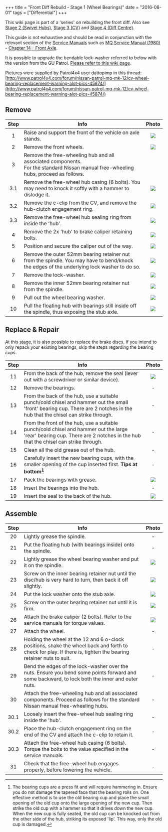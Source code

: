 +++
title = "Front Diff Rebuild - Stage 1 (Wheel Bearings)"
date = "2016-08-01"
tags = ["Differential"]
+++

This wiki page is part of a 'series' on rebuilding the front diff. Also see [Stage 2 (Swivel Hubs)][Wiki: stage 2], [Stage 3 (CV)][Wiki: stage 3] and [Stage 4 (Diff Centre)][Wiki: stage 4].

This guide is not exhaustive and should be read in conjunction with the relevant section of the [Service Manuals](/service-manuals/) such as [MQ Service Manual (1980)](/service-manuals/mq-service-manual-1980/) - [Chapter 14 - Front Axle](/service-manuals/mq-service-manual-1980/chapter-14-front-axle/ "service-manuals").

It is possible to upgrade the bendable lock-washer referred to below with the version from the GU Patrol. [Please refer to this wiki page][Wiki: gu lock ring parts].

Pictures were supplied by Patrol4x4 user dattopimp in this thread: [http://www.patrol4x4.com/forum/nissan-patrol-mq-mk-12/cv-wheel-bearing-replacement-warning-alot-pics-45874/](http://www.patrol4x4.com/forum/nissan-patrol-mq-mk-12/cv-wheel-bearing-replacement-warning-alot-pics-45874/)

## Remove

 Step | Info | Photo |
:----:|------|:-----:|
1 | Raise and support the front of the vehicle on axle stands. | [![][Image: 1]][Image: 1]
2 | Remove the front wheels. | [![][Image: 2]][Image: 2]
3 | Remove the free-wheeling hub and all associated components.<br>For the standard Nissan manual free-wheeling hubs, proceed as follows.
3.1 | Remove the free-wheel hub casing (6 bolts). You may need to knock it softly with a hammer to dislodge it. | [![][Image: 3]][Image: 3]
3.2 | Remove the c-clip from the CV, and remove the hub-clutch engagement ring. | [![][Image: 4]][Image: 4]
3.3 | Remove the free-wheel hub sealing ring from inside the 'hub'. | [![][Image: 5]][Image: 5]
4 | Remove the 2x 'hub' to brake caliper retaining bolts. | [![][Image: 6]][Image: 6]
5 | Position and secure the caliper out of the way. | [![][Image: 7]][Image: 7]
6 | Remove the outer 52mm bearing retainer nut from the spindle. You may have to bend/knock the edges of the underlying lock washer to do so. | [![][Image: 8]][Image: 8]
7 | Remove the lock-washer. | [![][Image: 9]][Image: 9]
8 | Remove the inner 52mm bearing retainer nut from the spindle. | [![][Image: 10]][Image: 10]
9 | Pull out the wheel bearing washer. | [![][Image: 11]][Image: 11]
10 | Pull the floating hub with bearings still inside off the spindle, thus exposing the stub axle. | [![][Image: 12]][Image: 12]

## Replace & Repair

At this stage, it is also possible to replace the brake discs. If you intend to only repack your existing bearings, skip the steps regarding the bearing cups.

 Step | Info | Photo |
:----:|------|:-----:|
11 | From the back of the hub, remove the seal (lever out with a screwdriver or similar device). | [![][Image: 13]][Image: 13]
12 | Remove the bearings. | - |
13 | From the back of the hub, use a suitable punch/cold chisel and hammer out the small 'front' bearing cup. There are 2 notches in the hub that the chisel can strike through. | - |
14 | From the front of the hub, use a suitable punch/cold chisel and hammer out the large 'rear' bearing cup. There are 2 notches in the hub that the chisel can strike through. | - |
15 | Clean all the old grease out of the hub. | - |
16 | Carefully insert the new bearing cups, with the smaller opening of the cup inserted first. **Tips at bottom[^1]** | - |
17 | Pack the bearings with grease. | [![][Image: 14]][Image: 14]
18 | Insert the bearings into the hub. | - |
19 | Insert the seal to the back of the hub. | [![][Image: 15]][Image: 15]

## Assemble

 Step | Info | Photo |
:----:|------|:-----:|
20 | Lightly grease the spindle. | - |
21 | Put the floating hub (with bearings inside) onto the spindle. | - |
22 | Lightly grease the wheel bearing washer and put it on the spindle. | [![][Image: 11]][Image: 11]
23 | Screw on the inner bearing retainer nut until the disc/hub is very hard to turn, then back it off slightly. | [![][Image: 10]][Image: 10]
24 | Put the lock washer onto the stub axle. | [![][Image: 9]][Image: 9]
25 | Screw on the outer bearing retainer nut until it is firm. | [![][Image: 8]][Image: 8]
26 | Attach the brake caliper (2 bolts). Refer to the service manuals for torque values. | [![][Image: 6]][Image: 6]
27 | Attach the wheel. | - |
28 | Holding the wheel at the 12 and 6 o-clock positions, shake the wheel back and forth to check for play. If there is, tighten the bearing retainer nuts to suit. | - |
29 | Bend the edges of the lock-washer over the nuts. Ensure you bend some points forward and some backward, to lock both the inner and outer nuts. | - |
30 | Attach the free-wheeling hub and all associated components. Proceed as follows for the standard Nissan manual free-wheeling hubs. | - |
30.1 | Loosely insert the free-wheel hub sealing ring inside the 'hub'. | - |
30.2 | Place the hub-clutch engagement ring on the end of the CV and attach the c-clip to retain it. | - |
30.3 | Attach the free-wheel hub casing (6 bolts). Torque the bolts to the value specified in the service manuals. | - |
31 | Check that the free-wheel hub engages properly, before lowering the vehicle. | - |

[^1]: The bearing cups are a press fit and will require hammering in. Ensure you do not damage the tapered face that the bearing rolls on. One effective method is to use the old bearing cup and place the small opening of the old cup onto the large opening of the new cup. Then strike the old cup with a hammer so that it drives down the new cup. When the new cup is fully seated, the old cup can be knocked out from the other side of the hub, striking its exposed 'lip'. This way, only the old cup is damaged.

[Image: 1]: /wiki/differential/rebuild-stage-1-wheel-bearings/front-diff-rebuild-stage-01-step-01.jpg
[Image: 2]: /wiki/differential/rebuild-stage-1-wheel-bearings/front-diff-rebuild-stage-01-step-02.jpg
[Image: 3]: /wiki/differential/rebuild-stage-1-wheel-bearings/front-diff-rebuild-stage-01-step-03.jpg
[Image: 4]: /wiki/differential/rebuild-stage-1-wheel-bearings/front-diff-rebuild-stage-01-step-04.jpg
[Image: 5]: /wiki/differential/rebuild-stage-1-wheel-bearings/front-diff-rebuild-stage-01-step-05.jpg
[Image: 6]: /wiki/differential/rebuild-stage-1-wheel-bearings/front-diff-rebuild-stage-01-step-06.jpg
[Image: 7]: /wiki/differential/rebuild-stage-1-wheel-bearings/front-diff-rebuild-stage-01-step-07.jpg
[Image: 8]: /wiki/differential/rebuild-stage-1-wheel-bearings/front-diff-rebuild-stage-01-step-08.jpg
[Image: 9]: /wiki/differential/rebuild-stage-1-wheel-bearings/front-diff-rebuild-stage-01-step-09.jpg
[Image: 10]: /wiki/differential/rebuild-stage-1-wheel-bearings/front-diff-rebuild-stage-01-step-10.jpg
[Image: 11]: /wiki/differential/rebuild-stage-1-wheel-bearings/front-diff-rebuild-stage-01-step-11.jpg
[Image: 12]: /wiki/differential/rebuild-stage-1-wheel-bearings/front-diff-rebuild-stage-01-step-12.jpg
[Image: 13]: /wiki/differential/rebuild-stage-1-wheel-bearings/front-diff-rebuild-stage-01-step-13.jpg
[Image: 14]: /wiki/differential/rebuild-stage-1-wheel-bearings/front-diff-rebuild-stage-01-step-14.jpg
[Image: 15]: /wiki/differential/rebuild-stage-1-wheel-bearings/front-diff-rebuild-stage-01-step-15.jpg

[Wiki: stage 2]: /wiki/differential/stage-2-swivel-hubs
[Wiki: stage 3]: /wiki/differential/stage-3-cv
[Wiki: stage 4]: /wiki/differential/stage-4-diff-centre
[Wiki: gu lock ring parts]: /wiki/differential/gu-lock-ring-conversion-parts
